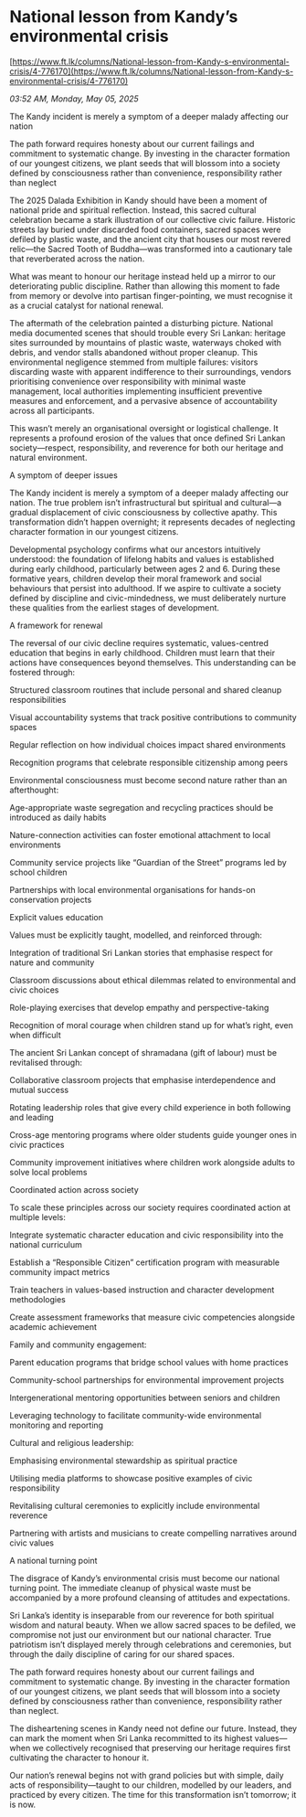 # National lesson from Kandy’s environmental crisis

[https://www.ft.lk/columns/National-lesson-from-Kandy-s-environmental-crisis/4-776170](https://www.ft.lk/columns/National-lesson-from-Kandy-s-environmental-crisis/4-776170)

*03:52 AM, Monday, May 05, 2025*

The Kandy incident is merely a symptom of a deeper malady affecting our nation

The path forward requires honesty about our current failings and commitment to systematic change. By investing in the character formation of our youngest citizens, we plant seeds that will blossom into a society defined by consciousness rather than convenience, responsibility rather than neglect

The 2025 Dalada Exhibition in Kandy should have been a moment of national pride and spiritual reflection. Instead, this sacred cultural celebration became a stark illustration of our collective civic failure. Historic streets lay buried under discarded food containers, sacred spaces were defiled by plastic waste, and the ancient city that houses our most revered relic—the Sacred Tooth of Buddha—was transformed into a cautionary tale that reverberated across the nation.

What was meant to honour our heritage instead held up a mirror to our deteriorating public discipline. Rather than allowing this moment to fade from memory or devolve into partisan finger-pointing, we must recognise it as a crucial catalyst for national renewal.

The aftermath of the celebration painted a disturbing picture. National media documented scenes that should trouble every Sri Lankan: heritage sites surrounded by mountains of plastic waste, waterways choked with debris, and vendor stalls abandoned without proper cleanup. This environmental negligence stemmed from multiple failures: visitors discarding waste with apparent indifference to their surroundings, vendors prioritising convenience over responsibility with minimal waste management, local authorities implementing insufficient preventive measures and enforcement, and a pervasive absence of accountability across all participants.

This wasn’t merely an organisational oversight or logistical challenge. It represents a profound erosion of the values that once defined Sri Lankan society—respect, responsibility, and reverence for both our heritage and natural environment.

A symptom of deeper issues

The Kandy incident is merely a symptom of a deeper malady affecting our nation. The true problem isn’t infrastructural but spiritual and cultural—a gradual displacement of civic consciousness by collective apathy. This transformation didn’t happen overnight; it represents decades of neglecting character formation in our youngest citizens.

Developmental psychology confirms what our ancestors intuitively understood: the foundation of lifelong habits and values is established during early childhood, particularly between ages 2 and 6. During these formative years, children develop their moral framework and social behaviours that persist into adulthood. If we aspire to cultivate a society defined by discipline and civic-mindedness, we must deliberately nurture these qualities from the earliest stages of development.

A framework for renewal

The reversal of our civic decline requires systematic, values-centred education that begins in early childhood. Children must learn that their actions have consequences beyond themselves. This understanding can be fostered through:

Structured classroom routines that include personal and shared cleanup responsibilities

Visual accountability systems that track positive contributions to community spaces

Regular reflection on how individual choices impact shared environments

Recognition programs that celebrate responsible citizenship among peers

Environmental consciousness must become second nature rather than an afterthought:

Age-appropriate waste segregation and recycling practices should be introduced as daily habits

Nature-connection activities can foster emotional attachment to local environments

Community service projects like “Guardian of the Street” programs led by school children

Partnerships with local environmental organisations for hands-on conservation projects

Explicit values education

Values must be explicitly taught, modelled, and reinforced through:

Integration of traditional Sri Lankan stories that emphasise respect for nature and community

Classroom discussions about ethical dilemmas related to environmental and civic choices

Role-playing exercises that develop empathy and perspective-taking

Recognition of moral courage when children stand up for what’s right, even when difficult

The ancient Sri Lankan concept of shramadana (gift of labour) must be revitalised through:

Collaborative classroom projects that emphasise interdependence and mutual success

Rotating leadership roles that give every child experience in both following and leading

Cross-age mentoring programs where older students guide younger ones in civic practices

Community improvement initiatives where children work alongside adults to solve local problems

Coordinated action across society

To scale these principles across our society requires coordinated action at multiple levels:

Integrate systematic character education and civic responsibility into the national curriculum

Establish a “Responsible Citizen” certification program with measurable community impact metrics

Train teachers in values-based instruction and character development methodologies

Create assessment frameworks that measure civic competencies alongside academic achievement

Family and community engagement:

Parent education programs that bridge school values with home practices

Community-school partnerships for environmental improvement projects

Intergenerational mentoring opportunities between seniors and children

Leveraging technology to facilitate community-wide environmental monitoring and reporting

Cultural and religious leadership:

Emphasising environmental stewardship as spiritual practice

Utilising media platforms to showcase positive examples of civic responsibility

Revitalising cultural ceremonies to explicitly include environmental reverence

Partnering with artists and musicians to create compelling narratives around civic values

A national turning point

The disgrace of Kandy’s environmental crisis must become our national turning point. The immediate cleanup of physical waste must be accompanied by a more profound cleansing of attitudes and expectations.

Sri Lanka’s identity is inseparable from our reverence for both spiritual wisdom and natural beauty. When we allow sacred spaces to be defiled, we compromise not just our environment but our national character. True patriotism isn’t displayed merely through celebrations and ceremonies, but through the daily discipline of caring for our shared spaces.

The path forward requires honesty about our current failings and commitment to systematic change. By investing in the character formation of our youngest citizens, we plant seeds that will blossom into a society defined by consciousness rather than convenience, responsibility rather than neglect.

The disheartening scenes in Kandy need not define our future. Instead, they can mark the moment when Sri Lanka recommitted to its highest values—when we collectively recognised that preserving our heritage requires first cultivating the character to honour it.

Our nation’s renewal begins not with grand policies but with simple, daily acts of responsibility—taught to our children, modelled by our leaders, and practiced by every citizen. The time for this transformation isn’t tomorrow; it is now.

